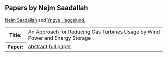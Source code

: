 ## Papers by Nejm Saadallah
<table><a href="/proceedings/authors/NejmSaadallah">Nejm Saadallah</a> and <a href="/proceedings/authors/YngveHeggelund">Yngve Heggelund</a>, </td>
</tr>
<tr><th>Title:</th>
<td>An Approach for Reducing Gas Turbines Usage by Wind Power and Energy Storage</td>
</tr>
<tr><th>Paper:</th>
<td><a href="/abstracts/abstract_8A_3">abstract</a> <a href="/proceedings/papers/Modelica2021session8A_paper3.pdf">full paper</a></td>
</tr>
</table>